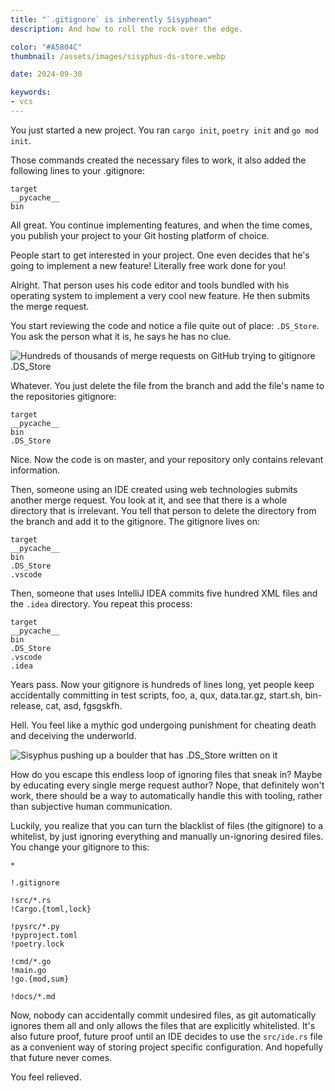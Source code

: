 ```yaml
---
title: "`.gitignore` is inherently Sisyphean"
description: And how to roll the rock over the edge.

color: "#A5804C"
thumbnail: /assets/images/sisyphus-ds-store.webp

date: 2024-09-30

keywords:
- vcs
---
```


You just started a new project. You ran `cargo init`, `poetry init` and
`go mod init`.

Those commands created the necessary files to work, it also added the following
lines to your .gitignore:

```ignore
target
__pycache__
bin
```

All great. You continue implementing features, and when the time comes, you
publish your project to your Git hosting platform of choice.

People start to get interested in your project. One even decides that he's going
to implement a new feature! Literally free work done for you!

Alright. That person uses his code editor and tools bundled with his operating
system to implement a very cool new feature. He then submits the merge request.

You start reviewing the code and notice a file quite out of place: `.DS_Store`.
You ask the person what it is, he says he has no clue.

![Hundreds of thousands of merge requests on GitHub trying
to gitignore .DS_Store](/assets/images/github-ds-store-mr-list.webp)

Whatever. You just delete the file from the branch and add the file's name to
the repositories gitignore:

```ignore
target
__pycache__
bin
.DS_Store
```

Nice. Now the code is on master, and your repository only contains relevant
information.

Then, someone using an IDE created using web technologies submits another merge
request. You look at it, and see that there is a whole directory that is
irrelevant. You tell that person to delete the directory from the branch and add
it to the gitignore. The gitignore lives on:

```ignore
target
__pycache__
bin
.DS_Store
.vscode
```

Then, someone that uses IntelliJ IDEA commits five hundred XML files and the
`.idea` directory. You repeat this process:

```ignore
target
__pycache__
bin
.DS_Store
.vscode
.idea
```

Years pass. Now your gitignore is hundreds of lines long, yet people keep
accidentally committing in test scripts, foo, a, qux, data.tar.gz, start.sh,
bin-release, cat, asd, fgsgskfh.

Hell. You feel like a mythic god undergoing punishment for cheating death and
deceiving the underworld.

![Sisyphus pushing up a boulder that has .DS_Store written
on it](/assets/images/sisyphus-ds-store.webp)

How do you escape this endless loop of ignoring files that sneak in? Maybe by
educating every single merge request author? Nope, that definitely won't work,
there should be a way to automatically handle this with tooling, rather than
subjective human communication.

Luckily, you realize that you can turn the blacklist of files (the gitignore) to
a whitelist, by just ignoring everything and manually un-ignoring desired files.
You change your gitignore to this:

```ignore
*

!.gitignore

!src/*.rs
!Cargo.{toml,lock}

!pysrc/*.py
!pyproject.toml
!poetry.lock

!cmd/*.go
!main.go
!go.{mod,sum}

!docs/*.md
```

Now, nobody can accidentally commit undesired files, as git automatically
ignores them all and only allows the files that are explicitly whitelisted. It's
also future proof, future proof until an IDE decides to use the `src/ide.rs`
file as a convenient way of storing project specific configuration. And
hopefully that future never comes.

You feel relieved.

